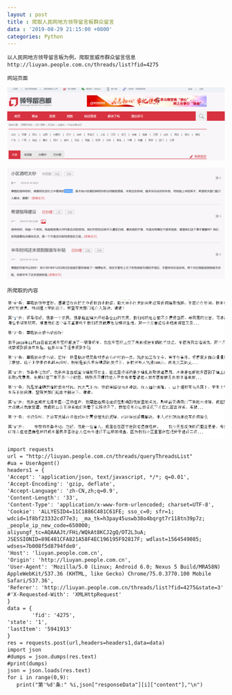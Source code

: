 ```yaml
---
layout : post
title : 爬取人民网地方领导留言板群众留言
data : '2019-08-29 21:15:00 +0800'
categories: Python
---
```

`以人民网地方领导留言板为例，爬取宣威市群众留言信息 http://liuyan.people.com.cn/threads/list?fid=4275`

`网站页面`


![](https://raw.githubusercontent.com/lvxiong7zg/lvxiong7zg.github.io/master/_posts/%E6%95%B0%E6%8D%AE%E6%8C%96%E6%8E%98/%E7%88%AC%E5%8F%96%E4%BA%BA%E6%B0%91%E7%BD%91%E7%95%99%E8%A8%80%E6%9D%BF/%E7%88%AC%E5%8F%96%E4%BA%BA%E6%B0%91%E7%BD%91%E7%95%99%E8%A8%80%E6%9D%BF%E5%8E%9F%E7%BD%9101.png)


![](https://raw.githubusercontent.com/lvxiong7zg/lvxiong7zg.github.io/master/_posts/%E6%95%B0%E6%8D%AE%E6%8C%96%E6%8E%98/%E7%88%AC%E5%8F%96%E4%BA%BA%E6%B0%91%E7%BD%91%E7%95%99%E8%A8%80%E6%9D%BF/%E7%88%AC%E5%8F%96%E4%BA%BA%E6%B0%91%E7%BD%91%E7%95%99%E8%A8%80%E6%9D%BF%E5%8E%9F%E7%BD%9102.png)

`所爬取的内容`

![](https://github.com/lvxiong7zg/lvxiong7zg.github.io/blob/master/_posts/%E6%95%B0%E6%8D%AE%E6%8C%96%E6%8E%98/%E7%88%AC%E5%8F%96%E4%BA%BA%E6%B0%91%E7%BD%91%E7%95%99%E8%A8%80%E6%9D%BF/%E7%88%AC%E5%8F%96%E4%BA%BA%E6%B0%91%E7%BD%91%E7%95%99%E8%A8%80%E6%9D%BF%E5%86%85%E5%AE%B9.png)

<!-- more -->
```YMAL
import requests
url = "http://liuyan.people.com.cn/threads/queryThreadsList"
#ua = UserAgent()
headers1 = {
'Accept': 'application/json, text/javascript, */*; q=0.01',
'Accept-Encoding': 'gzip, deflate',
'Accept-Language': 'zh-CN,zh;q=0.9',
'Content-Length': '33',
'Content-Type': 'application/x-www-form-urlencoded; charset=UTF-8',
'Cookie': 'ALLYESID4=11C1886C481C61FE; sso_c=0; sfr=1; wdcid=1f8bf23332cd77e3; _ma_tk=h3pay45uswb38o4bqrgt7r118tn39p7z; _people_ip_new_code=650000; aliyungf_tc=AQAAAJt/FHi/WQkAt8KCJ2gQ/OT2L3uA; JSESSIONID=89E481CFA821A58F4EC196195F92817F; wdlast=1564549085; wdses=7b008f5d8794fde0',
'Host': 'liuyan.people.com.cn',
'Origin': 'http://liuyan.people.com.cn',
'User-Agent': 'Mozilla/5.0 (Linux; Android 6.0; Nexus 5 Build/MRA58N) AppleWebKit/537.36 (KHTML, like Gecko) Chrome/75.0.3770.100 Mobile Safari/537.36',
'Referer': 'http://liuyan.people.com.cn/threads/list?fid=4275&state=3'
#'X-Requested-With': 'XMLHttpRequest'
}
data = {
        'fid': '4275',
'state': '1',
'lastItem': '5941913'
}
res = requests.post(url,headers=headers1,data=data)
import json
#dumps = json.dumps(res.text)
#print(dumps)
json = json.loads(res.text)
for i in range(0,9):
   print("第'%d'条:" %i,json["responseData"][i]["content"],"\n")
```

